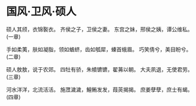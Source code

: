 # 国风·卫风·硕人

硕人其颀，衣锦褧衣。
齐侯之子，卫侯之妻。
东宫之妹，邢侯之姨，谭公维私。(一章)

手如柔荑，肤如凝脂，领如蝤蛴，齿如瓠犀，螓首蛾眉。
巧笑倩兮，美目盼兮。(二章)

硕人敖敖，说于农郊。
四牡有骄，朱幩镳镳，翟茀以朝。
大夫夙退，无使君劳。(三章)

河水洋洋，北流活活。
施罛濊濊，鱣鲔发发，葭菼揭揭。
庶姜孽孽，庶士有朅。(四章)

